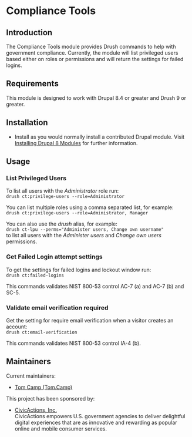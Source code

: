 # Compliance Tools

## Introduction

The Compliance Tools module provides Drush commands to help with government
compliance. Currently, the module will list privileged users based either on
roles or permissions and will return the settings for failed logins.

## Requirements

This module is designed to work with Drupal 8.4 or greater and Drush 9 or
greater.

## Installation

* Install as you would normally install a contributed Drupal module.
  Visit [Installing Drupal 8 Modules](https://www.drupal.org/node/1897420]) for further information.

## Usage

### List Privileged Users

To list all users with the _Administrator_ role run:  
`drush ct:privilege-users --role=Administrator`

You can list multiple roles using a comma separated list, for example:  
`drush ct:privilege-users --role=Administrator, Manager`

You can also use the _drush_ alias, for example:  
`drush ct-lpu --perms="Administer users, Change own username"`  
to list all users with the _Administer users_ and _Change own users_
permissions.

### Get Failed Login attempt settings

To get the settings for failed logins and lockout window run:  
`drush ct:failed-logins`

This commands validates NIST 800-53 control AC-7 (a) and AC-7 (b) and SC-5.

### Validate email verification required

Get the setting for require email verification when a visitor creates an
account:  
`drush ct:email-verification`

This commands validates NIST 800-53 control IA-4 (b).

## Maintainers

Current maintainers:

* [Tom Camp (Tom.Camp)](https://www.drupal.org/u/tomcamp)

This project has been sponsored by:

* [CivicActions, Inc.](https://www.drupal.org/civicactions)  
  CivicActions empowers U.S. government agencies to deliver delightful digital
  experiences that are as innovative and rewarding as popular online and mobile
  consumer services.
